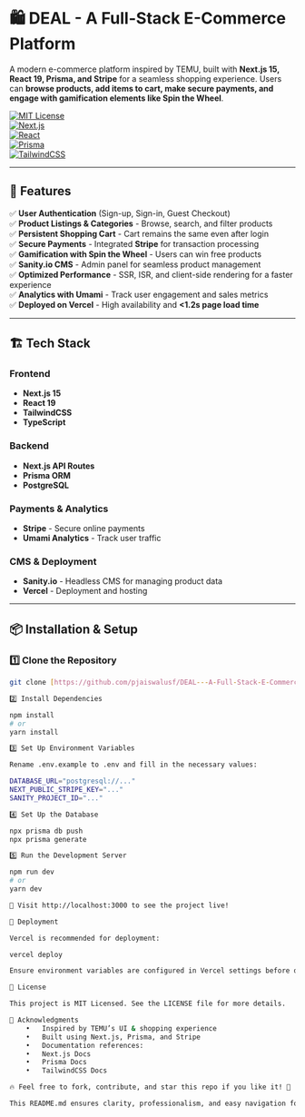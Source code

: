 # 🛍️ DEAL - A Full-Stack E-Commerce Platform  

A modern e-commerce platform inspired by TEMU, built with **Next.js 15, React 19, Prisma, and Stripe** for a seamless shopping experience. Users can **browse products, add items to cart, make secure payments, and engage with gamification elements like Spin the Wheel**.  

[![MIT License](https://img.shields.io/badge/License-MIT-green.svg)](https://choosealicense.com/licenses/mit/)  
[![Next.js](https://img.shields.io/badge/Next.js%2015-black?style=flat&logo=next.js&logoColor=white)](https://nextjs.org/)  
[![React](https://img.shields.io/badge/React%2019-61DAFB?style=flat&logo=react&logoColor=black)](https://react.dev/)  
[![Prisma](https://img.shields.io/badge/Prisma-2D3748?style=flat&logo=prisma&logoColor=white)](https://www.prisma.io/)  
[![TailwindCSS](https://img.shields.io/badge/TailwindCSS-38B2AC?style=flat&logo=tailwind-css&logoColor=white)](https://tailwindcss.com/)  

---

## 🚀 Features  

✅ **User Authentication** (Sign-up, Sign-in, Guest Checkout)  
✅ **Product Listings & Categories** - Browse, search, and filter products  
✅ **Persistent Shopping Cart** - Cart remains the same even after login  
✅ **Secure Payments** - Integrated **Stripe** for transaction processing  
✅ **Gamification with Spin the Wheel** - Users can win free products  
✅ **Sanity.io CMS** - Admin panel for seamless product management  
✅ **Optimized Performance** - SSR, ISR, and client-side rendering for a faster experience  
✅ **Analytics with Umami** - Track user engagement and sales metrics  
✅ **Deployed on Vercel** - High availability and **<1.2s page load time**  

---

## 🏗️ Tech Stack  

### **Frontend**  
- **Next.js 15**  
- **React 19**  
- **TailwindCSS**  
- **TypeScript**  

### **Backend**  
- **Next.js API Routes**  
- **Prisma ORM**  
- **PostgreSQL**  

### **Payments & Analytics**  
- **Stripe** - Secure online payments  
- **Umami Analytics** - Track user traffic  

### **CMS & Deployment**  
- **Sanity.io** - Headless CMS for managing product data  
- **Vercel** - Deployment and hosting  

---

## 📦 Installation & Setup  

### **1️⃣ Clone the Repository**  
```bash
git clone [https://github.com/pjaiswalusf/DEAL---A-Full-Stack-E-Commerce-Platform/tree/main]

2️⃣ Install Dependencies

npm install
# or
yarn install

3️⃣ Set Up Environment Variables

Rename .env.example to .env and fill in the necessary values:

DATABASE_URL="postgresql://..."
NEXT_PUBLIC_STRIPE_KEY="..."
SANITY_PROJECT_ID="..."

4️⃣ Set Up the Database

npx prisma db push
npx prisma generate

5️⃣ Run the Development Server

npm run dev
# or
yarn dev

🔗 Visit http://localhost:3000 to see the project live!

🚀 Deployment

Vercel is recommended for deployment:

vercel deploy

Ensure environment variables are configured in Vercel settings before deployment.

📝 License

This project is MIT Licensed. See the LICENSE file for more details.

🙌 Acknowledgments
	•	Inspired by TEMU’s UI & shopping experience
	•	Built using Next.js, Prisma, and Stripe
	•	Documentation references:
	•	Next.js Docs
	•	Prisma Docs
	•	TailwindCSS Docs

🔥 Feel free to fork, contribute, and star this repo if you like it! 🚀

This README.md ensures clarity, professionalism, and easy navigation for visitors. Let me know if you want any modifications! 🚀
